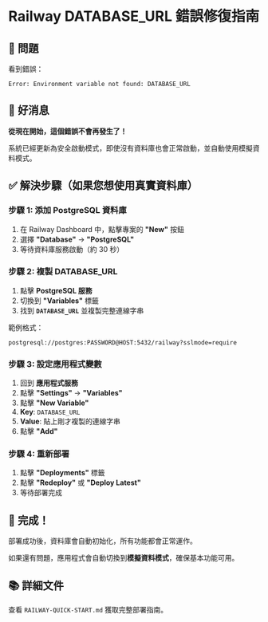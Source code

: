 # Railway DATABASE_URL 錯誤修復指南

## 🐛 問題

看到錯誤：
```
Error: Environment variable not found: DATABASE_URL
```

## 🎉 好消息

**從現在開始，這個錯誤不會再發生了！**

系統已經更新為安全啟動模式，即使沒有資料庫也會正常啟動，並自動使用模擬資料模式。

## ✅ 解決步驟（如果您想使用真實資料庫）

### 步驟 1: 添加 PostgreSQL 資料庫

1. 在 Railway Dashboard 中，點擊專案的 **"New"** 按鈕
2. 選擇 **"Database"** → **"PostgreSQL"**
3. 等待資料庫服務啟動（約 30 秒）

### 步驟 2: 複製 DATABASE_URL

1. 點擊 **PostgreSQL 服務**
2. 切換到 **"Variables"** 標籤
3. 找到 **`DATABASE_URL`** 並複製完整連線字串

範例格式：
```
postgresql://postgres:PASSWORD@HOST:5432/railway?sslmode=require
```

### 步驟 3: 設定應用程式變數

1. 回到 **應用程式服務**
2. 點擊 **"Settings"** → **"Variables"**
3. 點擊 **"New Variable"**
4. **Key**: `DATABASE_URL`
5. **Value**: 貼上剛才複製的連線字串
6. 點擊 **"Add"**

### 步驟 4: 重新部署

1. 點擊 **"Deployments"** 標籤
2. 點擊 **"Redeploy"** 或 **"Deploy Latest"**
3. 等待部署完成

## 🎯 完成！

部署成功後，資料庫會自動初始化，所有功能都會正常運作。

如果還有問題，應用程式會自動切換到**模擬資料模式**，確保基本功能可用。

## 📚 詳細文件

查看 `RAILWAY-QUICK-START.md` 獲取完整部署指南。
